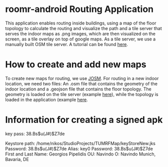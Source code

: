 # roomr-android Routing Application

This application enables routing inside buildings, using a map of the floor topology to calculate the routing and visualize the path and a tile server that serves the indoor maps as .png images, which are then visualized on the screen, as a tile overlay on top of google maps. 
As a tile server, we use a manually built OSM tile server. A tutorial can be found [here](https://switch2osm.org/manually-building-a-tile-server-16-04-2-lts/).


# How to create and add new maps
To create new maps for routing, we use [JOSM](https://josm.openstreetmap.de/). For routing in a new indoor location, we need two files: An .osm file that contains the geometry of the indoor location and a .geojson file that contains the floor topology. The geometry is loaded on the tile server (example [here](https://www.youtube.com/watch?v=mqWl_7PN3lc)), while the topology is loaded in the application (example [here](https://www.youtube.com/watch?v=lnJENrE9vvg).

# Information for creating a signed apk
key pass: 38.Bs$u(J#)$Z7de

Keystore path: /home/nikos/StudioProjects/TUMRFMap/keyStoreNew.jks
Password: 38.Bs$u(J#)$Z7de
Alias: key0
Password: 38.Bs$u(J#)$Z7de
First and Last Name: Georgios Pipelidis
OU: Navindo
O: Navindo
Munich, Bavaria, DE
